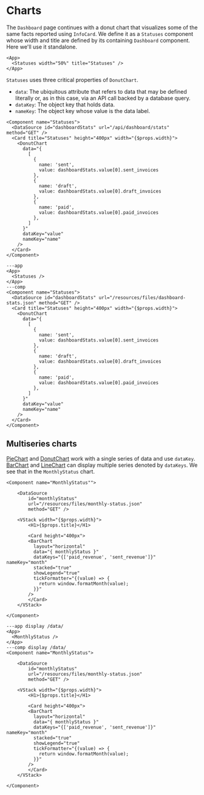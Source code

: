 # Charts

The `Dashboard` page continues with a donut chart that visualizes some of the same facts reported using `InfoCard`. We define it as a `Statuses` component whose width and title are defined by its containing `Dashboard` component. Here we'll use it standalone.

```xmlui
<App>
  <Statuses width="50%" title="Statuses" />
</App>
```

`Statuses` uses three critical properties of `DonutChart`.

- `data`: The ubiquitous attribute that refers to data that may be defined literally or, as in this case, via an API call backed by a database query.
- `dataKey`: The object key that holds data.
- `nameKey`: The object key whose value is the data label.

```xmlui /data/ /dataKey/ /nameKey/
<Component name="Statuses">
  <DataSource id="dashboardStats" url="/api/dashboard/stats" method="GET" />
  <Card title="Statuses" height="400px" width="{$props.width}">
    <DonutChart
      data="{
        [
          {
            name: 'sent',
            value: dashboardStats.value[0].sent_invoices
          },
          {
            name: 'draft',
            value: dashboardStats.value[0].draft_invoices
          },
          {
            name: 'paid',
            value: dashboardStats.value[0].paid_invoices
          },
        ]
      }"
      dataKey="value"
      nameKey="name"
    />
  </Card>
</Component>
```

```xmlui-pg
---app
<App>
  <Statuses />
</App>
---comp
<Component name="Statuses">
  <DataSource id="dashboardStats" url="/resources/files/dashboard-stats.json" method="GET" />
  <Card title="Statuses" height="400px" width="{$props.width}">
    <DonutChart
      data="{
        [
          {
            name: 'sent',
            value: dashboardStats.value[0].sent_invoices
          },
          {
            name: 'draft',
            value: dashboardStats.value[0].draft_invoices
          },
          {
            name: 'paid',
            value: dashboardStats.value[0].paid_invoices
          },
        ]
      }"
      dataKey="value"
      nameKey="name"
    />
  </Card>
</Component>
```

## Multiseries charts

[PieChart](/components/PieChart) and [DonutChart](/components/DonutChart) work with a single series of data and use `dataKey`. [BarChart](/components/BarChart) and [LineChart](/components/LineChart) can display multiple series denoted by `dataKeys`. We see that in the `MonthlyStatus` chart.

```xmlui display /data/ /dataKeys/ /nameKey/
<Component name="MonthlyStatus"">

    <DataSource
        id="monthlyStatus"
        url="/resources/files/monthly-status.json"
        method="GET" />

    <VStack width="{$props.width}">
        <H1>{$props.title}</H1>

        <Card height="400px">
        <BarChart
          layout="horizontal"
          data="{ monthlyStatus }"
          dataKeys="{['paid_revenue', 'sent_revenue']}" nameKey="month"
          stacked="true"
          showLegend="true"
          tickFormatter="{(value) => {
            return window.formatMonth(value);
          }}"
        />
        </Card>
    </VStack>

</Component>
```

```xmlui-pg /data/
---app display /data/
<App>
  <MonthlyStatus />
</App>
---comp display /data/
<Component name="MonthlyStatus">

    <DataSource
        id="monthlyStatus"
        url="/resources/files/monthly-status.json"
        method="GET" />

    <VStack width="{$props.width}">
        <H1>{$props.title}</H1>

        <Card height="400px">
        <BarChart
          layout="horizontal"
          data="{ monthlyStatus }"
          dataKeys="{['paid_revenue', 'sent_revenue']}" nameKey="month"
          stacked="true"
          showLegend="true"
          tickFormatter="{(value) => {
            return window.formatMonth(value);
          }}"
        />
        </Card>
    </VStack>

</Component>
```